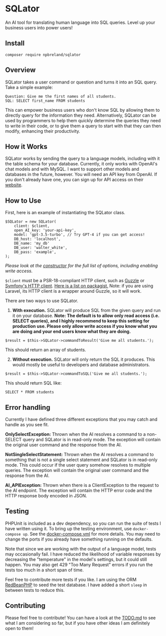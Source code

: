 # SQLator
An AI tool for translating human language into SQL queries. Level up your business users into power users!

## Install

`composer require npbreland/sqlator`

## Overview

SQLator takes a user command or question and turns it into an SQL query. Take a simple example:

```
Question: Give me the first names of all students.
SQL: SELECT first_name FROM students
```

This can empower business users who don't know SQL by allowing them to directly 
query for the information they need. Alternatively, SQLator can be used by programmers
to help them quickly determine the queries they need to write in their code, or to give
them a query to start with that they can then modify, enhancing their productivity.

## How it Works

SQLator works by sending the query to a language models, including with it
the table schema for your database. Currently, it only works with OpenAI's chat
models and with MySQL. I want to support other models and databases in the future,
however. You will need an API key from OpenAI. If you don't already have one,
you can sign up for API access on their [website](https://openai.com/).

## How to Use

First, here is an example of instantiating the SQLator class.

```
$SQLator = new SQLator(
    client: $client,
    open_AI_key: 'your-api-key',
    model: 'gpt-3.5-turbo', // Try GPT-4 if you can get access!
    DB_host: 'localhost',
    DB_name: 'my_db'
    DB_user: 'walter_white',
    DB_pass: 'example',
);
```

_Please look at the [constructor](https://github.com/npbreland/SQLator/blob/main/src/SQLator.php#L34) 
for the full list of options, including enabling write access._

`$client` must be a PSR-18-compliant HTTP client, such as [Guzzle](https://github.com/guzzle/guzzle) or [Symfony's
HTTP client](https://github.com/symfony/http-client). [Here is a list on packagist.](https://packagist.org/providers/psr/http-client-implementation)
Note: if you are using Laravel, its HTTP client is a wrapper around Guzzle, so it will work.

There are two ways to use SQLator.

1. **With execution.** SQLator will produce SQL from the given query and run it on your database.
**Note: The default is to allow only read access (i.e. SELECT queries), and I 
highly recommend to keep this setting for production use. Please only allow 
write access if you know what you are doing and your end users know what they 
are doing.**

`$result = $this->SQLator->commandToResult('Give me all students.');`

This should return an array of students.

2. **Without execution.** SQLator will only return the SQL it produces. This
would mostly be useful to developers and database administrators.

`$result = $this->SQLator->commandToSQL('Give me all students.');`

This should return SQL like:

`SELECT * FROM students`

## Error handling

Currently I have defined three different exceptions that you may catch and handle
as you see fit.

**OnlySelectException:** Thrown when the AI resolves a command to a non-SELECT query
and SQLator is in read-only mode. The exception will contain the original user command
and the response from the AI.

**NotSingleSelectStatement:** Thrown when the AI resolves a command to something
that is not a single select statement and SQLator is in read-only mode. This
could occur if the user query somehow resolves to multiple queries. The exception
will contain the original user command and the response from the AI.

**AI_APIException:** Thrown when there is a ClientException to the request to the
AI endpoint. The exception will contain the HTTP error code and the HTTP response 
body encoded in JSON.

## Testing

PHPUnit is included as a dev dependency, so you can run the suite of tests I
have written using it. To bring up the testing environment, use `docker-compose up`.
See the [docker-compose.yml](https://github.com/npbreland/SQLator/blob/main/docker-compose.yml)
for more details. You may need to change the ports if you already have something
running on the defaults.

Note that since we are working with the output of a language model, tests may
occasionally fail. I have reduced the likelihood of variable responses by 
decreasing the "temperature" in the model's settings, but it could still happen.
You may also get 429 "Too Many Request" errors if you run the tests too much in 
a short span of time.

Feel free to contribute more tests if you like. I am using
the ORM [RedBeanPHP](https://www.redbeanphp.com/index.php) to seed the test database.
I have added a short `sleep` in between tests to reduce this.

## Contributing

Please feel free to contribute! You can have a look at the [TODO.md](https://github.com/npbreland/SQLator/blob/main/TODO.md) 
to see what I am considering so far, but if you have other ideas I am definitely open to them!
